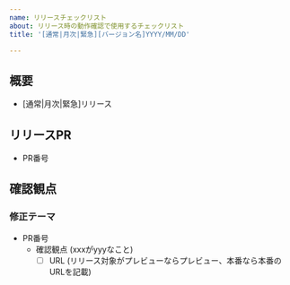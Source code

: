 ```yaml
---
name: リリースチェックリスト
about: リリース時の動作確認で使用するチェックリスト
title: '[通常|月次|緊急][バージョン名]YYYY/MM/DD'

---
```


## 概要
- [通常|月次|緊急]リリース

## リリースPR
- PR番号

## 確認観点
### 修正テーマ
- PR番号
  - 確認観点 (xxxがyyyなこと)
    - [ ] URL (リリース対象がプレビューならプレビュー、本番なら本番のURLを記載)

<!--
記入例

# PRタイトル
[通常][d1.21.x]2021/07/05

## 概要
- 月次リリース

## リリースPR
- #000

## 確認観点
### SEO対策
- #000
  - パンくずリストが表示されること
    - [ ] https://localhost/hoge/
-->

